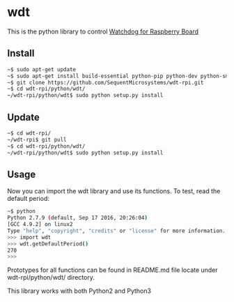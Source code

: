 # wdt

This is the python library to control [Watchdog for Raspberry Board](https://www.sequentmicrosystems.com/)

## Install

```bash
~$ sudo apt-get update
~$ sudo apt-get install build-essential python-pip python-dev python-smbus git
~$ git clone https://github.com/SequentMicrosystems/wdt-rpi.git
~$ cd wdt-rpi/python/wdt/
~/wdt-rpi/python/wdt$ sudo python setup.py install
```
## Update

```bash
~$ cd wdt-rpi/
~/wdt-rpi$ git pull
~$ cd wdt-rpi/python/wdt/
~/wdt-rpi/python/wdt$ sudo python setup.py install
```

## Usage 

Now you can import the wdt library and use its functions. To test, read the default period:

```bash
~$ python
Python 2.7.9 (default, Sep 17 2016, 20:26:04)
[GCC 4.9.2] on linux2
Type "help", "copyright", "credits" or "license" for more information.
>>> import wdt
>>> wdt.getDefaultPeriod()
270
>>>
```
Prototypes for all functions can be found in README.md file locate under wdt-rpi/python/wdt/ directory. 

This library works with both Python2 and Python3
